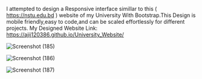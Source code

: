 I attempted to design a Responsive interface simillar to this ( https://nstu.edu.bd ) website of my University With Bootstrap.This Design is  mobile friendly,easy to code,and can be scaled effortlessly for different projects. My Designed Website Link: https://ajij120386.github.io/University_Website/
 
 
![Screenshot (185)](https://github.com/Ajij120386/University_Website/assets/66430791/c1267290-8cb4-475d-b627-bb2a7a5ba5c8)


![Screenshot (186)](https://github.com/Ajij120386/University_Website/assets/66430791/c78e80e4-0a86-4755-a769-906382ea8eda)


![Screenshot (187)](https://github.com/Ajij120386/University_Website/assets/66430791/f2e6d448-34a8-4954-82f7-3ea1e997a134)


